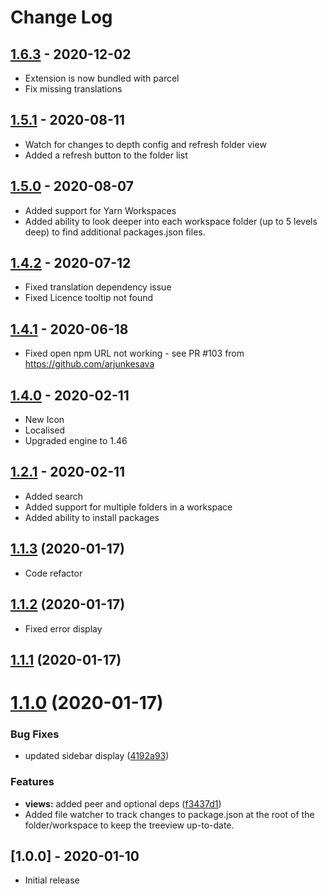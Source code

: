 # Change Log

## [1.6.3](https://github.com/sketchbuch/vsc-packages/compare/v1.5.1...v1.6.3) - 2020-12-02

- Extension is now bundled with parcel
- Fix missing translations

## [1.5.1](https://github.com/sketchbuch/vsc-packages/compare/v1.5.0...v1.5.1) - 2020-08-11

- Watch for changes to depth config and refresh folder view
- Added a refresh button to the folder list

## [1.5.0](https://github.com/sketchbuch/vsc-packages/compare/v1.4.2...v1.5.0) - 2020-08-07

- Added support for Yarn Workspaces
- Added ability to look deeper into each workspace folder (up to 5 levels deep) to find additional packages.json files.

## [1.4.2](https://github.com/sketchbuch/vsc-packages/compare/v1.4.1...v1.4.2) - 2020-07-12

- Fixed translation dependency issue
- Fixed Licence tooltip not found

## [1.4.1](https://github.com/sketchbuch/vsc-packages/compare/v1.4.0...v1.4.1) - 2020-06-18

- Fixed open npm URL not working - see PR #103 from https://github.com/arjunkesava

## [1.4.0](https://github.com/sketchbuch/vsc-packages/compare/v1.2.1...v1.4.0) - 2020-02-11

- New Icon
- Localised
- Upgraded engine to 1.46

## [1.2.1](https://github.com/sketchbuch/vsc-packages/compare/v1.1.3...v1.2.0) - 2020-02-11

- Added search
- Added support for multiple folders in a workspace
- Added ability to install packages

## [1.1.3](https://github.com/sketchbuch/vsc-packages/compare/v1.1.1...v1.1.2) (2020-01-17)

- Code refactor

## [1.1.2](https://github.com/sketchbuch/vsc-packages/compare/v1.1.1...v1.1.2) (2020-01-17)

- Fixed error display

## [1.1.1](https://github.com/sketchbuch/vsc-packages/compare/v1.1.0...v1.1.1) (2020-01-17)

# [1.1.0](https://github.com/sketchbuch/vsc-packages/compare/v1.0.1...v1.1.0) (2020-01-17)

### Bug Fixes

- updated sidebar display ([4192a93](https://github.com/sketchbuch/vsc-packages/commit/4192a93))

### Features

- **views:** added peer and optional deps ([f3437d1](https://github.com/sketchbuch/vsc-packages/commit/f3437d1))
- Added file watcher to track changes to package.json at the root of the folder/workspace to keep the treeview up-to-date.

## [1.0.0] - 2020-01-10

- Initial release
